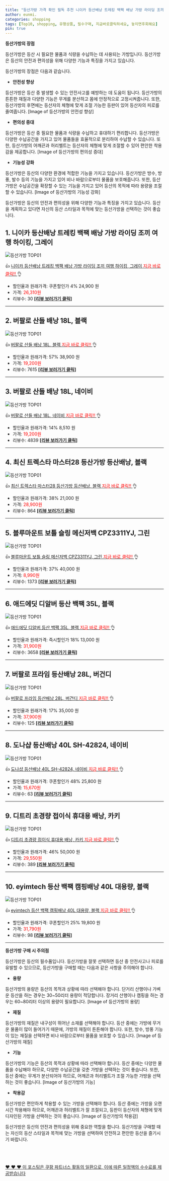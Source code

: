 ```yaml
---
title: "등산가방 가격 확인 필독 추천 니이카 등산배낭 트레킹 백팩 배낭 가방 라이딩 조끼 여행 하이킹, 그레이 비교 장점 구매가이드"
author: eunmi.
categories: shopping
tags: [Top10, shopping, 유행상품, 필수구매, 지금바로클릭하세요, 놓치면후회해요]
pin: true
---
```

**등산가방의 장점**

등산가방은 등산 시 필요한 물품과 식량을 수납하는 데 사용되는 가방입니다. 등산가방은 등산의 안전과 편의성을 위해 다양한 기능과 특징을 가지고 있습니다.

등산가방의 장점은 다음과 같습니다.

* **안전성 향상**

등산가방은 등산 중 발생할 수 있는 안전사고를 예방하는 데 도움이 됩니다. 등산가방의 튼튼한 재질과 다양한 기능은 무게를 분산하고 몸에 안정적으로 고정시켜줍니다. 또한, 등산가방의 후면에는 등산자의 체형에 맞게 조절 가능한 등판이 있어 등산자의 피로를 줄여줍니다.
[Image of 등산가방의 안전성 향상]

* **편의성 증대**

등산가방은 등산 중 필요한 물품과 식량을 수납하고 휴대하기 편리합니다. 등산가방은 다양한 수납공간을 가지고 있어 물품들을 효율적으로 분리하여 수납할 수 있습니다. 또한, 등산가방의 어깨끈과 허리벨트는 등산자의 체형에 맞게 조절할 수 있어 편안한 착용감을 제공합니다.
[Image of 등산가방의 편의성 증대]

* **기능성 강화**

등산가방은 등산의 다양한 환경에 적합한 기능을 가지고 있습니다. 등산가방은 방수, 방풍, 발수 등의 기능을 가지고 있어 비나 바람으로부터 물품을 보호해줍니다. 또한, 등산가방은 수납공간을 확장할 수 있는 기능을 가지고 있어 등산의 목적에 따라 용량을 조절할 수 있습니다.
[Image of 등산가방의 기능성 강화]

등산가방은 등산의 안전과 편의성을 위해 다양한 기능과 특징을 가지고 있습니다. 등산을 계획하고 있다면 자신의 등산 스타일과 목적에 맞는 등산가방을 선택하는 것이 좋습니다.

   

## 1. 니이카 등산배낭 트레킹 백팩 배낭 가방 라이딩 조끼 여행 하이킹, 그레이

![등산가방 TOP01](https://thumbnail7.coupangcdn.com/thumbnails/remote/230x230ex/image/vendor_inventory/e41f/35c026f17d2c4368d8c3a519cde13ea862a964265fdcfe5b457312ed041e.jpg)


👍 [니이카 등산배낭 트레킹 백팩 배낭 가방 라이딩 조끼 여행 하이킹, 그레이 <font color=red> 지금 바로 클릭!! </font> ](https://link.coupang.com/re/AFFSDP?lptag=AF3617701&subid=GithubCoopas&pageKey=7555928993&traceid=V0-153&itemId=19895597584&vendorItemId=87234542024) 👌 


- 할인율과 원래가격: 쿠폰할인가 4%  24,900   원
- 가격: <span style='color:red'>26,310원</span>
- 리뷰수: 30  [**[리뷰 보러가기 클릭]**](https://link.coupang.com/re/AFFSDP?lptag=AF3617701&subid=GithubCoopas&pageKey=7555928993&traceid=V0-153&itemId=19895597584&vendorItemId=87234542024)

---


   

## 2. 버팔로 산들 배낭 18L, 블랙

![등산가방 TOP01](https://thumbnail8.coupangcdn.com/thumbnails/remote/230x230ex/image/retail/images/2979344679073970-9b6495c7-5b80-42bf-af28-20ab00023a44.jpg)


👍 [버팔로 산들 배낭 18L, 블랙 <font color=red> 지금 바로 클릭!! </font> ](https://link.coupang.com/re/AFFSDP?lptag=AF3617701&subid=GithubCoopas&pageKey=6468020589&traceid=V0-153&itemId=14123160791&vendorItemId=5464500481) 👌 


- 할인율과 원래가격: 57%  38,900   원
- 가격: <span style='color:red'>19,200원</span>
- 리뷰수: 7615  [**[리뷰 보러가기 클릭]**](https://link.coupang.com/re/AFFSDP?lptag=AF3617701&subid=GithubCoopas&pageKey=6468020589&traceid=V0-153&itemId=14123160791&vendorItemId=5464500481)

---


   

## 3. 버팔로 산들 배낭 18L, 네이비

![등산가방 TOP01](https://thumbnail6.coupangcdn.com/thumbnails/remote/230x230ex/image/retail/images/2019/10/15/17/5/8aa6f9a7-1eb7-4f03-924a-54eacfc66324.jpg)


👍 [버팔로 산들 배낭 18L, 네이비 <font color=red> 지금 바로 클릭!! </font> ](https://link.coupang.com/re/AFFSDP?lptag=AF3617701&subid=GithubCoopas&pageKey=6468020589&traceid=V0-153&itemId=14106524171&vendorItemId=5464500469) 👌 


- 할인율과 원래가격: 14%  8,510   원
- 가격: <span style='color:red'>19,200원</span>
- 리뷰수: 4839  [**[리뷰 보러가기 클릭]**](https://link.coupang.com/re/AFFSDP?lptag=AF3617701&subid=GithubCoopas&pageKey=6468020589&traceid=V0-153&itemId=14106524171&vendorItemId=5464500469)

---


   

## 4. 최신 트렉스타 마스터28 등산가방 등산배낭, 블랙

![등산가방 TOP01](https://thumbnail10.coupangcdn.com/thumbnails/remote/230x230ex/image/vendor_inventory/d8a7/06dcb3c06ad3dbae23a313bd9f92280e06eb7171906e8fcdcecadbbf9df2.jpg)


👍 [최신 트렉스타 마스터28 등산가방 등산배낭, 블랙 <font color=red> 지금 바로 클릭!! </font> ](https://link.coupang.com/re/AFFSDP?lptag=AF3617701&subid=GithubCoopas&pageKey=5684843748&traceid=V0-153&itemId=9397882949&vendorItemId=76682890687) 👌 


- 할인율과 원래가격: 38%  21,000   원
- 가격: <span style='color:red'>28,900원</span>
- 리뷰수: 864  [**[리뷰 보러가기 클릭]**](https://link.coupang.com/re/AFFSDP?lptag=AF3617701&subid=GithubCoopas&pageKey=5684843748&traceid=V0-153&itemId=9397882949&vendorItemId=76682890687)

---


   

## 5. 블루마운트 보틀 슬링 메신저백 CPZ3311YJ, 그린

![등산가방 TOP01](https://thumbnail8.coupangcdn.com/thumbnails/remote/230x230ex/image/rs_quotation_api/bwcjfjlm/6e4835d459754b92af7e9bf33616fef9.jpg)


👍 [블루마운트 보틀 슬링 메신저백 CPZ3311YJ, 그린 <font color=red> 지금 바로 클릭!! </font> ](https://link.coupang.com/re/AFFSDP?lptag=AF3617701&subid=GithubCoopas&pageKey=5979720007&traceid=V0-153&itemId=10763634236&vendorItemId=78044134343) 👌 


- 할인율과 원래가격: 37%  40,000   원
- 가격: <span style='color:red'>8,990원</span>
- 리뷰수: 1373  [**[리뷰 보러가기 클릭]**](https://link.coupang.com/re/AFFSDP?lptag=AF3617701&subid=GithubCoopas&pageKey=5979720007&traceid=V0-153&itemId=10763634236&vendorItemId=78044134343)

---


   

## 6. 애드에딧 디알버 등산 백팩 35L, 블랙

![등산가방 TOP01](https://thumbnail8.coupangcdn.com/thumbnails/remote/230x230ex/image/retail/images/4332005984328484-efd4db89-0205-4342-8eb7-c47db1e71a0d.jpg)


👍 [애드에딧 디알버 등산 백팩 35L, 블랙 <font color=red> 지금 바로 클릭!! </font> ](https://link.coupang.com/re/AFFSDP?lptag=AF3617701&subid=GithubCoopas&pageKey=1712231976&traceid=V0-153&itemId=2913964966&vendorItemId=70902658288) 👌 


- 할인율과 원래가격: 즉시할인가 18%  13,000   원
- 가격: <span style='color:red'>31,900원</span>
- 리뷰수: 3658  [**[리뷰 보러가기 클릭]**](https://link.coupang.com/re/AFFSDP?lptag=AF3617701&subid=GithubCoopas&pageKey=1712231976&traceid=V0-153&itemId=2913964966&vendorItemId=70902658288)

---


   

## 7. 버팔로 프라임 등산배낭 28L, 버건디

![등산가방 TOP01](https://thumbnail9.coupangcdn.com/thumbnails/remote/230x230ex/image/retail/images/6083102776365534-0ea54c18-81e5-44d7-ab30-561399829108.jpg)


👍 [버팔로 프라임 등산배낭 28L, 버건디 <font color=red> 지금 바로 클릭!! </font> ](https://link.coupang.com/re/AFFSDP?lptag=AF3617701&subid=GithubCoopas&pageKey=238348717&traceid=V0-153&itemId=755749053&vendorItemId=4908536976) 👌 


- 할인율과 원래가격: 17%  35,000   원
- 가격: <span style='color:red'>37,900원</span>
- 리뷰수: 125  [**[리뷰 보러가기 클릭]**](https://link.coupang.com/re/AFFSDP?lptag=AF3617701&subid=GithubCoopas&pageKey=238348717&traceid=V0-153&itemId=755749053&vendorItemId=4908536976)

---


   

## 8. 도나샵 등산배낭 40L SH-42824, 네이비

![등산가방 TOP01](https://thumbnail7.coupangcdn.com/thumbnails/remote/230x230ex/image/rs_quotation_api/ud2de16i/a4479f0b82514a1d92a1cb76fd3bea89.jpg)


👍 [도나샵 등산배낭 40L SH-42824, 네이비 <font color=red> 지금 바로 클릭!! </font> ](https://link.coupang.com/re/AFFSDP?lptag=AF3617701&subid=GithubCoopas&pageKey=5143693329&traceid=V0-153&itemId=7056907616&vendorItemId=74348984473) 👌 


- 할인율과 원래가격: 쿠폰할인가 48%  25,800   원
- 가격: <span style='color:red'>15,670원</span>
- 리뷰수: 63  [**[리뷰 보러가기 클릭]**](https://link.coupang.com/re/AFFSDP?lptag=AF3617701&subid=GithubCoopas&pageKey=5143693329&traceid=V0-153&itemId=7056907616&vendorItemId=74348984473)

---


   

## 9. 디트리 초경량 접이식 휴대용 배낭, 카키

![등산가방 TOP01](https://thumbnail10.coupangcdn.com/thumbnails/remote/230x230ex/image/retail/images/257870645050862-312785ac-4834-465c-9503-ee27b697aed6.jpeg)


👍 [디트리 초경량 접이식 휴대용 배낭, 카키 <font color=red> 지금 바로 클릭!! </font> ](https://link.coupang.com/re/AFFSDP?lptag=AF3617701&subid=GithubCoopas&pageKey=7045769296&traceid=V0-153&itemId=17436148117&vendorItemId=84605000222) 👌 


- 할인율과 원래가격: 46%  50,000   원
- 가격: <span style='color:red'>29,550원</span>
- 리뷰수: 389  [**[리뷰 보러가기 클릭]**](https://link.coupang.com/re/AFFSDP?lptag=AF3617701&subid=GithubCoopas&pageKey=7045769296&traceid=V0-153&itemId=17436148117&vendorItemId=84605000222)

---


   

## 10. eyimtech 등산 백팩 캠핑배낭 40L 대용량, 블랙

![등산가방 TOP01](https://thumbnail9.coupangcdn.com/thumbnails/remote/230x230ex/image/vendor_inventory/c6ac/2c3b5c604423fcd8fbbecb0c9ea9366b0f40beaec1bd6384056dbcc0bd4d.jpg)


👍 [eyimtech 등산 백팩 캠핑배낭 40L 대용량, 블랙 <font color=red> 지금 바로 클릭!! </font> ](https://link.coupang.com/re/AFFSDP?lptag=AF3617701&subid=GithubCoopas&pageKey=7145727349&traceid=V0-153&itemId=17953924846&vendorItemId=86792071202) 👌 


- 할인율과 원래가격: 쿠폰할인가 25%  19,800   원
- 가격: <span style='color:red'>31,790원</span>
- 리뷰수: 98  [**[리뷰 보러가기 클릭]**](https://link.coupang.com/re/AFFSDP?lptag=AF3617701&subid=GithubCoopas&pageKey=7145727349&traceid=V0-153&itemId=17953924846&vendorItemId=86792071202)

---
**등산가방 구매 시 주의점**

등산가방은 등산의 필수품입니다. 등산가방을 잘못 선택하면 등산 중 안전사고나 피로를 유발할 수 있으므로, 등산가방을 구매할 때는 다음과 같은 사항을 주의해야 합니다.

* **용량**

등산가방의 용량은 등산의 목적과 상황에 따라 선택해야 합니다. 단거리 산행이나 가벼운 등산을 하는 경우는 30~50리터 용량이 적당합니다. 장거리 산행이나 캠핑을 하는 경우는 60~80리터 이상의 용량이 필요합니다.
[Image of 등산가방의 용량]

* **재질**

등산가방의 재질은 내구성이 뛰어난 소재를 선택해야 합니다. 등산 중에는 가방에 무거운 물품이 많이 들어가기 때문에, 가방의 재질이 튼튼해야 합니다. 또한, 방수, 방풍 기능이 있는 재질을 선택하면 비나 바람으로부터 물품을 보호할 수 있습니다.
[Image of 등산가방의 재질]

* **기능**

등산가방의 기능은 등산의 목적과 상황에 따라 선택해야 합니다. 등산 중에는 다양한 물품을 수납해야 하므로, 다양한 수납공간을 갖춘 가방을 선택하는 것이 좋습니다. 또한, 등산 중에는 무게가 분산되어야 하므로, 어깨끈과 허리벨트가 조절 가능한 가방을 선택하는 것이 좋습니다.
[Image of 등산가방의 기능]

* **착용감**

등산가방은 편안하게 착용할 수 있는 가방을 선택해야 합니다. 등산 중에는 가방을 오랜 시간 착용해야 하므로, 어깨끈과 허리벨트가 잘 조절되고, 등판이 등산자의 체형에 맞게 디자인된 가방을 선택하는 것이 좋습니다.
[Image of 등산가방의 착용감]

등산가방은 등산의 안전과 편의성을 위해 중요한 역할을 합니다. 등산가방을 구매할 때는 자신의 등산 스타일과 목적에 맞는 가방을 선택하여 안전하고 편안한 등산을 즐기시기 바랍니다.<br><br><br><br><br> [ ❤ ❤ ❤ 이 포스팅은 쿠팡 파트너스 활동의 일환으로, 이에 따른 일정액의 수수료를 제공받습니다](https://link.coupang.com/a/bcEFyh)